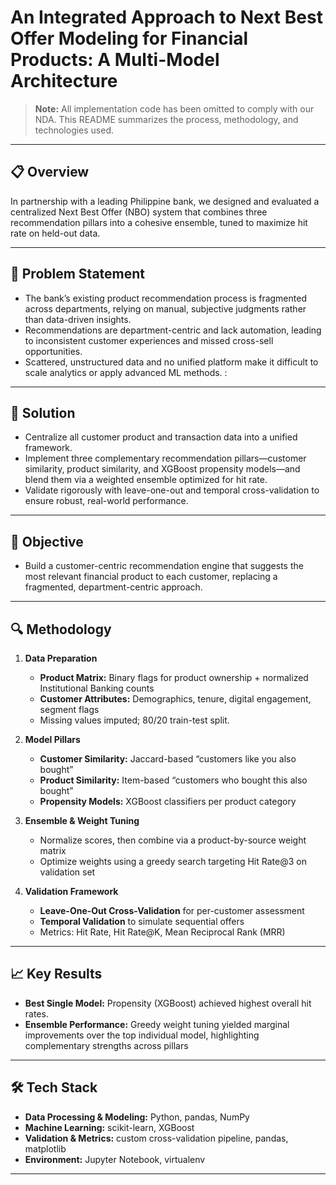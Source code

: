 # An Integrated Approach to Next Best Offer Modeling for Financial Products: A Multi-Model Architecture

> **Note:** All implementation code has been omitted to comply with our NDA. This README summarizes the process, methodology, and technologies used.

---

## 📋 Overview

In partnership with a leading Philippine bank, we designed and evaluated a centralized Next Best Offer (NBO) system that combines three recommendation pillars into a cohesive ensemble, tuned to maximize hit rate on held-out data.

---

## 📝 Problem Statement

- The bank’s existing product recommendation process is fragmented across departments, relying on manual, subjective judgments rather than data-driven insights.  
- Recommendations are department-centric and lack automation, leading to inconsistent customer experiences and missed cross-sell opportunities.  
- Scattered, unstructured data and no unified platform make it difficult to scale analytics or apply advanced ML methods. :

---

## 🚀 Solution

- Centralize all customer product and transaction data into a unified framework.  
- Implement three complementary recommendation pillars—customer similarity, product similarity, and XGBoost propensity models—and blend them via a weighted ensemble optimized for hit rate.  
- Validate rigorously with leave-one-out and temporal cross-validation to ensure robust, real-world performance. 

---

## 🎯 Objective

- Build a customer-centric recommendation engine that suggests the most relevant financial product to each customer, replacing a fragmented, department-centric approach.

---

## 🔍 Methodology

1. **Data Preparation**  
   - **Product Matrix:** Binary flags for product ownership + normalized Institutional Banking counts  
   - **Customer Attributes:** Demographics, tenure, digital engagement, segment flags  
   - Missing values imputed; 80/20 train-test split.

2. **Model Pillars**  
   - **Customer Similarity:** Jaccard-based “customers like you also bought”  
   - **Product Similarity:** Item-based “customers who bought this also bought”  
   - **Propensity Models:** XGBoost classifiers per product category

3. **Ensemble & Weight Tuning**  
   - Normalize scores, then combine via a product-by-source weight matrix  
   - Optimize weights using a greedy search targeting Hit Rate@3 on validation set 

4. **Validation Framework**  
   - **Leave-One-Out Cross-Validation** for per-customer assessment  
   - **Temporal Validation** to simulate sequential offers  
   - Metrics: Hit Rate, Hit Rate@K, Mean Reciprocal Rank (MRR)

---

## 📈 Key Results

- **Best Single Model:** Propensity (XGBoost) achieved highest overall hit rates.  
- **Ensemble Performance:** Greedy weight tuning yielded marginal improvements over the top individual model, highlighting complementary strengths across pillars 

---

## 🛠 Tech Stack

- **Data Processing & Modeling:** Python, pandas, NumPy  
- **Machine Learning:** scikit-learn, XGBoost  
- **Validation & Metrics:** custom cross-validation pipeline, pandas, matplotlib  
- **Environment:** Jupyter Notebook, virtualenv  

---

